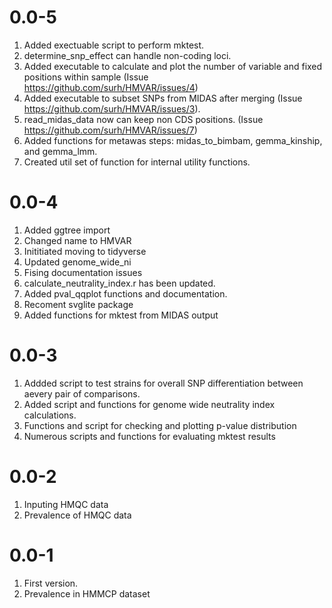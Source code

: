 # 0.0-5
1. Added exectuable script to perform mktest.
2. determine_snp_effect can handle non-coding loci.
3. Added executable to calculate and plot the number of
variable and fixed positions within sample (Issue
https://github.com/surh/HMVAR/issues/4)
4. Added executable to subset SNPs from MIDAS after merging 
(Issue https://github.com/surh/HMVAR/issues/3).
6. read_midas_data now can keep non CDS positions.
(Issue https://github.com/surh/HMVAR/issues/7)
7. Added functions for metawas steps: midas_to_bimbam,
gemma_kinship, and gemma_lmm.
8. Created util set of function for internal utility functions.

# 0.0-4
1. Added ggtree import
2. Changed name to HMVAR
3. Inititiated moving to tidyverse
4. Updated genome_wide_ni
5. Fising documentation issues
6. calculate_neutrality_index.r has been updated.
7. Added pval_qqplot functions and documentation.
8. Recoment svglite package
9. Added functions for mktest from MIDAS output

# 0.0-3
1. Addded script to test strains for overall SNP
differentiation between aevery pair of comparisons.
2. Added script and functions for genome wide neutrality index
calculations.
3. Functions and script for checking and plotting p-value distribution
4. Numerous scripts and functions for evaluating mktest
results

# 0.0-2
1. Inputing HMQC data
2. Prevalence of HMQC data

# 0.0-1
1. First version.
2. Prevalence in HMMCP dataset

